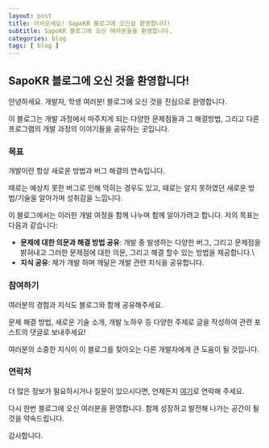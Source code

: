 ```yaml
---
layout: post
title: 어서오세요! SapoKR 블로그에 오신걸 환영합니다!
subtitle: SapoKR 블로그에 오신 여러분들을 환영합니다.
categories: blog
tags: [ blog ]
---
```


## SapoKR 블로그에 오신 것을 환영합니다!

안녕하세요. 개발자, 학생 여러분! 블로그에 오신 것을 진심으로 환영합니다. 

이 블로그는 개발 과정에서 마주치게 되는 다양한 문제점들과 그 해결방법, 그리고 다른 프로그램의 개발 과정의 이야기들을 공유하는 곳입니다.

### 목표

개발이란 항상 새로운 방법과 버그 해결의 연속입니다.

때로는 예상치 못한 버그로 인해 막히는 경우도 있고, 때로는 알지 못하였던 새로운 방법/기술을 알아가며 성취감을 느낍니다.

이 블로그에서는 이러한 개발 여정을 함께 나누며 함께 알아가려고 합니다. 저의 목표는 다음과 같습니다:

- **문제에 대한 의문과 해결 방법 공유**: 개발 중 발생하는 다양한 버그, 그리고 문제점을 밝혀내고 그러한 문제점에 대한 의문, 그리고 해결 할수 있는 방법을 제공합니다.\
- **지식 공유**: 제가 개발 하며 깨달은 개발 관련 지식을 공유합니다.


### 참여하기

여러분의 경험과 지식도 블로그와 함께 공유해주세요.

문제 해결 방법, 새로운 기술 소개, 개발 노하우 등 다양한 주제로 글을 작성하여 관련 포스트의 댓글로 보내주세요!

여러분의 소중한 지식이 이 블로그를 찾아오는 다른 개발자에게 큰 도움이 될 것입니다.

### 연락처

더 많은 정보가 필요하시거나 질문이 있으시다면, 언제든지 [여기](https://twitter.com/Developer_Sapo)로 연락해 주세요.

다시 한번 블로그에 오신 여러분을 환영합니다. 함께 성장하고 발전해 나가는 공간이 될 것을 약속드립니다.

감사합니다.
